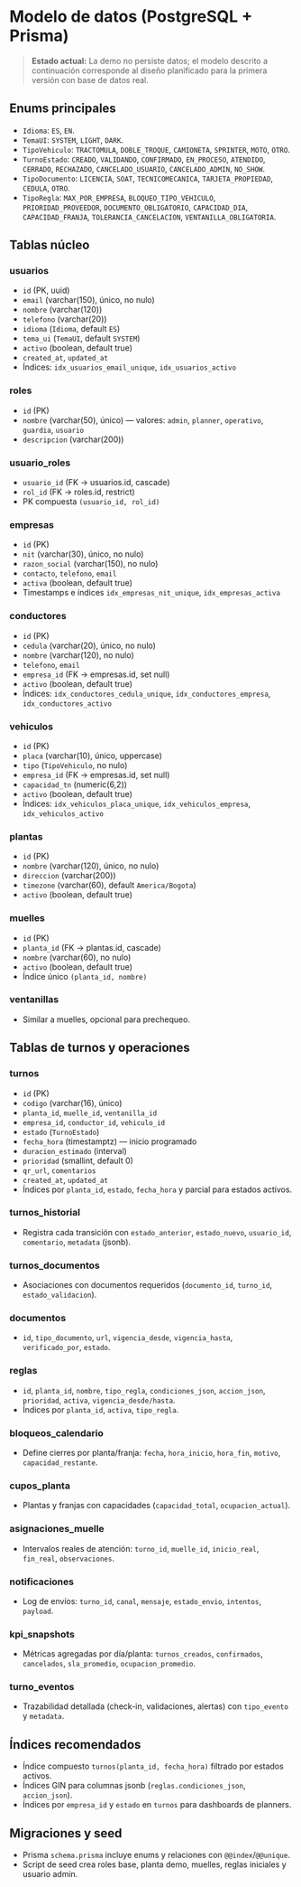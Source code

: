 # Modelo de datos (PostgreSQL + Prisma)

> **Estado actual:** La demo no persiste datos; el modelo descrito a continuación corresponde al diseño planificado para la primera versión con base de datos real.

## Enums principales
- `Idioma`: `ES`, `EN`.
- `TemaUI`: `SYSTEM`, `LIGHT`, `DARK`.
- `TipoVehiculo`: `TRACTOMULA`, `DOBLE_TROQUE`, `CAMIONETA`, `SPRINTER`, `MOTO`, `OTRO`.
- `TurnoEstado`: `CREADO`, `VALIDANDO`, `CONFIRMADO`, `EN_PROCESO`, `ATENDIDO`, `CERRADO`, `RECHAZADO`, `CANCELADO_USUARIO`, `CANCELADO_ADMIN`, `NO_SHOW`.
- `TipoDocumento`: `LICENCIA`, `SOAT`, `TECNICOMECANICA`, `TARJETA_PROPIEDAD`, `CEDULA`, `OTRO`.
- `TipoRegla`: `MAX_POR_EMPRESA`, `BLOQUEO_TIPO_VEHICULO`, `PRIORIDAD_PROVEEDOR`, `DOCUMENTO_OBLIGATORIO`, `CAPACIDAD_DIA`, `CAPACIDAD_FRANJA`, `TOLERANCIA_CANCELACION`, `VENTANILLA_OBLIGATORIA`.

## Tablas núcleo
### usuarios
- `id` (PK, uuid)
- `email` (varchar(150), único, no nulo)
- `nombre` (varchar(120))
- `telefono` (varchar(20))
- `idioma` (`Idioma`, default `ES`)
- `tema_ui` (`TemaUI`, default `SYSTEM`)
- `activo` (boolean, default true)
- `created_at`, `updated_at`
- Índices: `idx_usuarios_email_unique`, `idx_usuarios_activo`

### roles
- `id` (PK)
- `nombre` (varchar(50), único) — valores: `admin`, `planner`, `operativo`, `guardia`, `usuario`
- `descripcion` (varchar(200))

### usuario_roles
- `usuario_id` (FK → usuarios.id, cascade)
- `rol_id` (FK → roles.id, restrict)
- PK compuesta `(usuario_id, rol_id)`

### empresas
- `id` (PK)
- `nit` (varchar(30), único, no nulo)
- `razon_social` (varchar(150), no nulo)
- `contacto`, `telefono`, `email`
- `activa` (boolean, default true)
- Timestamps e índices `idx_empresas_nit_unique`, `idx_empresas_activa`

### conductores
- `id` (PK)
- `cedula` (varchar(20), único, no nulo)
- `nombre` (varchar(120), no nulo)
- `telefono`, `email`
- `empresa_id` (FK → empresas.id, set null)
- `activo` (boolean, default true)
- Índices: `idx_conductores_cedula_unique`, `idx_conductores_empresa`, `idx_conductores_activo`

### vehiculos
- `id` (PK)
- `placa` (varchar(10), único, uppercase)
- `tipo` (`TipoVehiculo`, no nulo)
- `empresa_id` (FK → empresas.id, set null)
- `capacidad_tn` (numeric(6,2))
- `activo` (boolean, default true)
- Índices: `idx_vehiculos_placa_unique`, `idx_vehiculos_empresa`, `idx_vehiculos_activo`

### plantas
- `id` (PK)
- `nombre` (varchar(120), único, no nulo)
- `direccion` (varchar(200))
- `timezone` (varchar(60), default `America/Bogota`)
- `activo` (boolean, default true)

### muelles
- `id` (PK)
- `planta_id` (FK → plantas.id, cascade)
- `nombre` (varchar(60), no nulo)
- `activo` (boolean, default true)
- Índice único `(planta_id, nombre)`

### ventanillas
- Similar a muelles, opcional para prechequeo.

## Tablas de turnos y operaciones
### turnos
- `id` (PK)
- `codigo` (varchar(16), único)
- `planta_id`, `muelle_id`, `ventanilla_id`
- `empresa_id`, `conductor_id`, `vehiculo_id`
- `estado` (`TurnoEstado`)
- `fecha_hora` (timestamptz) — inicio programado
- `duracion_estimado` (interval)
- `prioridad` (smallint, default 0)
- `qr_url`, `comentarios`
- `created_at`, `updated_at`
- Índices por `planta_id`, `estado`, `fecha_hora` y parcial para estados activos.

### turnos_historial
- Registra cada transición con `estado_anterior`, `estado_nuevo`, `usuario_id`, `comentario`, `metadata` (jsonb).

### turnos_documentos
- Asociaciones con documentos requeridos (`documento_id`, `turno_id`, `estado_validacion`).

### documentos
- `id`, `tipo_documento`, `url`, `vigencia_desde`, `vigencia_hasta`, `verificado_por`, `estado`.

### reglas
- `id`, `planta_id`, `nombre`, `tipo_regla`, `condiciones_json`, `accion_json`, `prioridad`, `activa`, `vigencia_desde/hasta`.
- Índices por `planta_id`, `activa`, `tipo_regla`.

### bloqueos_calendario
- Define cierres por planta/franja: `fecha`, `hora_inicio`, `hora_fin`, `motivo`, `capacidad_restante`.

### cupos_planta
- Plantas y franjas con capacidades (`capacidad_total`, `ocupacion_actual`).

### asignaciones_muelle
- Intervalos reales de atención: `turno_id`, `muelle_id`, `inicio_real`, `fin_real`, `observaciones`.

### notificaciones
- Log de envíos: `turno_id`, `canal`, `mensaje`, `estado_envio`, `intentos`, `payload`.

### kpi_snapshots
- Métricas agregadas por día/planta: `turnos_creados`, `confirmados`, `cancelados`, `sla_promedio`, `ocupacion_promedio`.

### turno_eventos
- Trazabilidad detallada (check-in, validaciones, alertas) con `tipo_evento` y `metadata`.

## Índices recomendados
- Índice compuesto `turnos(planta_id, fecha_hora)` filtrado por estados activos.
- Índices GIN para columnas jsonb (`reglas.condiciones_json`, `accion_json`).
- Índices por `empresa_id` y `estado` en `turnos` para dashboards de planners.

## Migraciones y seed
- Prisma `schema.prisma` incluye enums y relaciones con `@@index`/`@@unique`.
- Script de seed crea roles base, planta demo, muelles, reglas iniciales y usuario admin.
